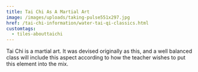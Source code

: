 ```yaml
---
title: Tai Chi As A Martial Art
image: /images/uploads/taking-pulse551x297.jpg
href: /tai-chi-information/water-tai-qi-classics.html
customtags:
  - tiles-abouttaichi
---
```

Tai Chi is a martial art.  It was devised originally as this, and a well balanced class will include this aspect according to how the teacher wishes to put this element into the mix.